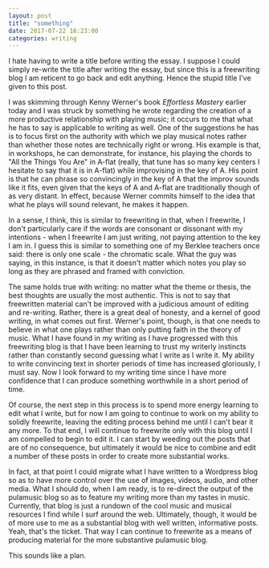 ```yaml
---
layout: post
title: "something"
date: 2017-07-22 16:23:00
categories: writing
---
```

I hate having to write a title before writing the essay. I suppose I could simply re-write the title after writing the essay, but since this is a freewriting blog I am reticent to go back and edit anything. Hence the stupid title I've given to this post.

I was skimming through Kenny Werner's book *Effortless Mastery* earlier today and I was struck by something he wrote regarding the creation of a more productive relationship with playing music; it occurs to me that what he has to say is applicable to writing as well. One of the suggestions he has is to focus first on the authority with which we play musical notes rather than whether those notes are technically right or wrong. His example is that, in workshops, he can demonstrate, for instance, his playing the chords to "All the Things You Are" in A-flat (really, that tune has so many key centers I hesitate to say that it is in A-flat) while improvising in the key of A. His point is that he can phrase so convincingly in the key of A that the improv sounds like it fits, even given that the keys of A and A-flat are traditionally though of as very distant. In effect, because Werner commits himself to the idea that what he plays will sound relevant, he makes it happen.

In a sense, I think, this is similar to freewriting in that, when I freewrite, I don't particularly care if the words are consonant or dissonant with my intentions - when I freewrite I am just writing, not paying attention to the key I am in. I guess this is similar to something one of my Berklee teachers once said: there is only one scale - the chromatic scale. What the guy was saying, in this instance, is that it doesn't matter which notes you play so long as they are phrased and framed with conviction.

The same holds true with writing: no matter what the theme or thesis, the best thoughts are usually the most authentic. This is not to say that freewritten material can't be improved with a judicious amount of editing and re-writing. Rather, there is a great deal of honesty, and a kernel of good writing, in what comes out first. Werner's point, though, is that one needs to believe in what one plays rather than only putting faith in the theory of music. What I have found in my writing as I have progressed with this freewriting blog is that I have been learning to trust my writerly instincts rather than constantly second guessing what I write as I write it. My ability to write convincing text in shorter periods of time has increased gloriously, I must say. Now I look forward to my writing time since I have more confidence that I can produce something worthwhile in a short period of time.

Of course, the next step in this process is to spend more energy learning to edit what I write, but for now I am going to continue to work on my ability to solidly freewrite, leaving the editing process behind me until I can't bear it any more. To that end, I will continue to freewrite only with this blog until I am compelled to begin to edit it. I can start by weeding out the posts that are of no consequence, but ultimately it would be nice to combine and edit a number of these posts in order to create more substantial works.

In fact, at that point I could migrate what I have written to a Wordpress blog so as to have more control over the use of images, videos, audio, and other media. What I should do, when I am ready, is to re-direct the output of the pulamusic blog so as to feature my writing more than my tastes in music. Currently, that blog is just a rundown of the cool music and musical resources I find while I surf around the web. Ultimately, though, it would be of more use to me as a substantial blog with well written, informative posts. Yeah, that's the ticket. That way I can continue to freewrite as a means of producing material for the more substantive pulamusic blog.

This sounds like a plan.
